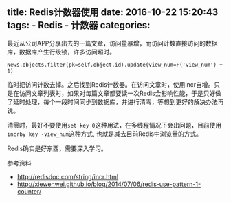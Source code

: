 title: Redis计数器使用
date: 2016-10-22 15:20:43
tags:
    - Redis
    - 计数器
categories:
---
最近从公司APP分享出去的一篇文章，访问量暴增，而访问计数直接访问的数据库，数据库产生行级锁，许多访问超时。
```
News.objects.filter(pk=self.object.id).update(view_num=F('view_num') + 1)
```
临时把访问计数去掉。之后找到Redis计数器。在访问文章时，使用incr自增。只是在访问文章列表时，如果对每篇文章都要读一次Redis会影响性能，于是只好做了延时处理，每个一段时间同步到数据库，并进行清零，等想到更好的解决办法再说。

清零时，最好不要使用`set key 0`这种用法，在多线程情况下会出问题，目前使用`incrby key -view_num`这种方式, 也就是减去目前Redis中浏览量的方式。

Redis确实是好东西，需要深入学习。

参考资料
* http://redisdoc.com/string/incr.html
* http://xiewenwei.github.io/blog/2014/07/06/redis-use-pattern-1-counter/
